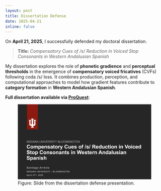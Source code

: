 ```yaml
---
layout: post
title: Dissertation Defense
date: 2025-04-21
inline: false
---
```


On **April 21, 2025**, I successfully defended my doctoral dissertation.

> **Title:** _Compensatory Cues of /s/ Reduction in Voiced Stop Consonants in Western Andalusian Spanish_

My dissertation explores the role of **phonetic gradience** and **perceptual thresholds** in the emergence of **compensatory voiced fricatives** (CVFs) following coda /s/ loss. It combines production, perception, and computational approaches to model how gradient features contribute to **category formation** in **Western Andalusian Spanish**.

**Full dissertation available via [ProQuest](https://www.proquest.com/docview/3207606346)**:  

<figure>
    <img src="/assets/img/dissertation_defense_slide.png" width="750"/>
    <figcaption>Figure: Slide from the dissertation defense presentation.</figcaption>
</figure>
